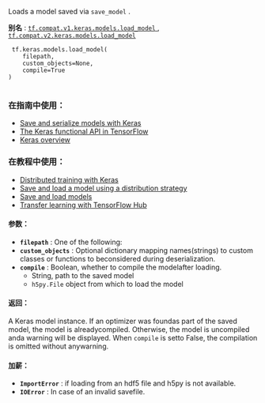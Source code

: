 Loads a model saved via  `save_model` .

**别名** : [ `tf.compat.v1.keras.models.load_model` ](/api_docs/python/tf/keras/models/load_model), [ `tf.compat.v2.keras.models.load_model` ](/api_docs/python/tf/keras/models/load_model)

```
 tf.keras.models.load_model(
    filepath,
    custom_objects=None,
    compile=True
)
 
```

### 在指南中使用：
- [Save and serialize models with Keras](https://tensorflow.google.cn/guide/keras/save_and_serialize)
- [The Keras functional API in TensorFlow](https://tensorflow.google.cn/guide/keras/functional)
- [Keras overview](https://tensorflow.google.cn/guide/keras/overview)


### 在教程中使用：
- [Distributed training with Keras](https://tensorflow.google.cn/tutorials/distribute/keras)
- [Save and load a model using a distribution strategy](https://tensorflow.google.cn/tutorials/distribute/save_and_load)
- [Save and load models](https://tensorflow.google.cn/tutorials/keras/save_and_load)
- [Transfer learning with TensorFlow Hub](https://tensorflow.google.cn/tutorials/images/transfer_learning_with_hub)


#### 参数：
- **`filepath`** : One of the following:
- **`custom_objects`** : Optional dictionary mapping names(strings) to custom classes or functions to beconsidered during deserialization.
- **`compile`** : Boolean, whether to compile the modelafter loading.
    - String, path to the saved model
    -  `h5py.File`  object from which to load the model


#### 返回：
A Keras model instance. If an optimizer was foundas part of the saved model, the model is alreadycompiled. Otherwise, the model is uncompiled anda warning will be displayed. When  `compile`  is setto False, the compilation is omitted without anywarning.

#### 加薪：
- **`ImportError`** : if loading from an hdf5 file and h5py is not available.
- **`IOError`** : In case of an invalid savefile.
